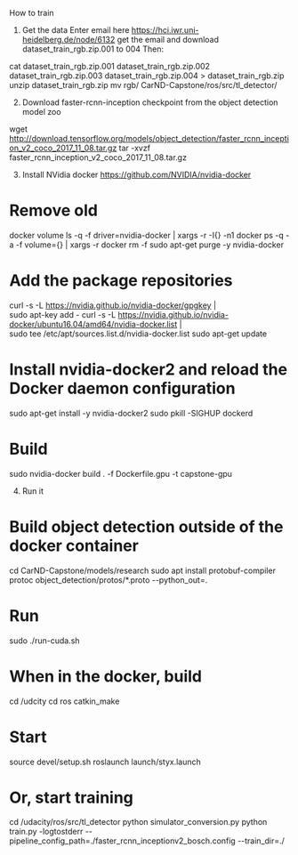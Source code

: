 
How to train

1. Get the data 
Enter email here 
   https://hci.iwr.uni-heidelberg.de/node/6132
get the email and download
   dataset_train_rgb.zip.001 to 004
Then:

cat dataset_train_rgb.zip.001 dataset_train_rgb.zip.002 dataset_train_rgb.zip.003 dataset_train_rgb.zip.004 > dataset_train_rgb.zip
unzip dataset_train_rgb.zip
mv rgb/ CarND-Capstone/ros/src/tl_detector/

2. Download faster-rcnn-inception checkpoint from the object detection model zoo

wget http://download.tensorflow.org/models/object_detection/faster_rcnn_inception_v2_coco_2017_11_08.tar.gz
tar -xvzf faster_rcnn_inception_v2_coco_2017_11_08.tar.gz

3. Install NVidia docker https://github.com/NVIDIA/nvidia-docker

# Remove old
docker volume ls -q -f driver=nvidia-docker | xargs -r -I{} -n1 docker ps -q -a -f volume={} | xargs -r docker rm -f
sudo apt-get purge -y nvidia-docker

# Add the package repositories
curl -s -L https://nvidia.github.io/nvidia-docker/gpgkey | \
  sudo apt-key add -
curl -s -L https://nvidia.github.io/nvidia-docker/ubuntu16.04/amd64/nvidia-docker.list | \
  sudo tee /etc/apt/sources.list.d/nvidia-docker.list
sudo apt-get update

# Install nvidia-docker2 and reload the Docker daemon configuration
sudo apt-get install -y nvidia-docker2
sudo pkill -SIGHUP dockerd

# Build
sudo nvidia-docker build . -f Dockerfile.gpu -t capstone-gpu

4. Run it

# Build object detection outside of the docker container
cd CarND-Capstone/models/research
sudo apt install protobuf-compiler
protoc object_detection/protos/*.proto --python_out=.

# Run
sudo ./run-cuda.sh

# When in the docker, build
cd /udcity
cd ros
catkin_make

# Start
source devel/setup.sh
roslaunch launch/styx.launch

# Or, start training
cd /udacity/ros/src/tl_detector
python simulator_conversion.py
python train.py  -logtostderr --pipeline_config_path=./faster_rcnn_inceptionv2_bosch.config --train_dir=./
 
